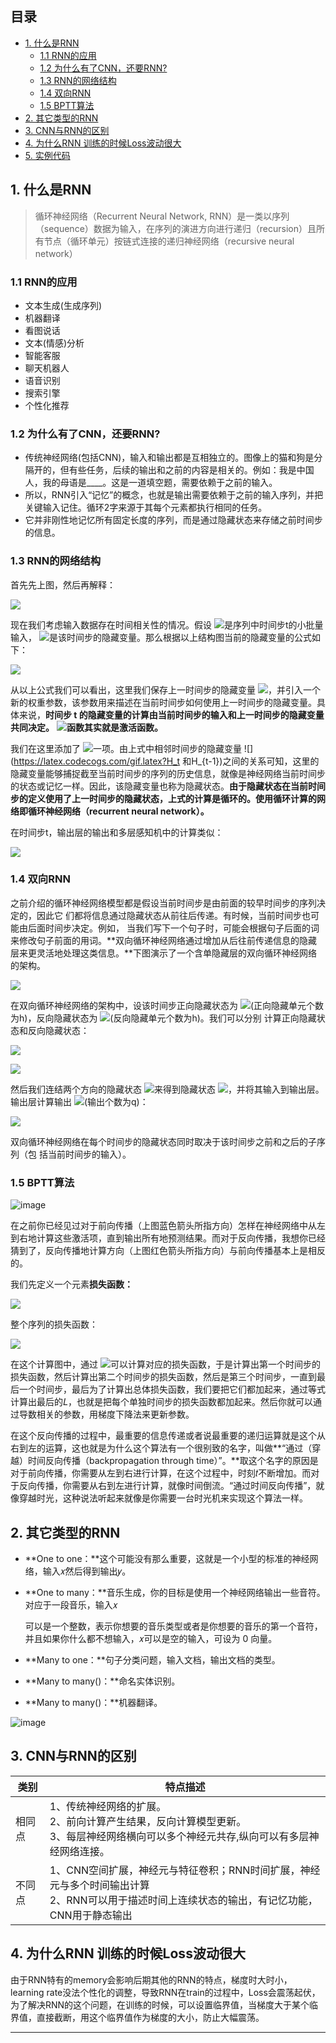 ## 目录
- [1. 什么是RNN](#1-什么是rnn)
  - [1.1 RNN的应用](#11-rnn的应用)
  - [1.2 为什么有了CNN，还要RNN?](#12-为什么有了cnn还要rnn)
  - [1.3 RNN的网络结构](#13-rnn的网络结构)
  - [1.4 双向RNN](#14-双向rnn)
  - [1.5 BPTT算法](#15-bptt算法)
- [2. 其它类型的RNN](#2-其它类型的rnn)
- [3. CNN与RNN的区别](#3-cnn与rnn的区别)
- [4. 为什么RNN 训练的时候Loss波动很大](#4-为什么rnn-训练的时候loss波动很大)
- [5. 实例代码](https://github.com/NLP-LOVE/ML-NLP/blob/master/Deep%20Learning/12.%20RNN/RNN.ipynb)

## 1. 什么是RNN

> 循环神经网络（Recurrent Neural Network, RNN）是一类以序列（sequence）数据为输入，在序列的演进方向进行递归（recursion）且所有节点（循环单元）按链式连接的递归神经网络（recursive neural network）

### 1.1 RNN的应用

- 文本生成(生成序列)
- 机器翻译
- 看图说话
- 文本(情感)分析
- 智能客服
- 聊天机器人
- 语音识别
- 搜索引擎
- 个性化推荐

### 1.2 为什么有了CNN，还要RNN?

- 传统神经网络(包括CNN)，输入和输出都是互相独立的。图像上的猫和狗是分隔开的，但有些任务，后续的输出和之前的内容是相关的。例如：我是中国人，我的母语是____。这是一道填空题，需要依赖于之前的输入。
- 所以，RNN引入“记忆”的概念，也就是输出需要依赖于之前的输入序列，并把关键输入记住。循环2字来源于其每个元素都执行相同的任务。
- 它并⾮刚性地记忆所有固定⻓度的序列，而是通过隐藏状态来存储之前时间步的信息。

### 1.3 RNN的网络结构

首先先上图，然后再解释：

![](http://wx1.sinaimg.cn/mw690/00630Defly1g5x6xyfcadj30zs0g83zh.jpg)

现在我们考虑输⼊数据存在时间相关性的情况。假设 ![](https://latex.codecogs.com/gif.latex?X_t\in_{}\mathbb{R}^{n*d})是序列中时间步t的小批量输⼊， ![](https://latex.codecogs.com/gif.latex?H_t\in_{}\mathbb{R}^{n*h})是该时间步的隐藏变量。那么根据以上结构图当前的隐藏变量的公式如下：

![](https://latex.codecogs.com/gif.latex?H_t=\phi(X_tW_{xh}+H_{t-1}W_{hh}+b_h))

从以上公式我们可以看出，这⾥我们保存上⼀时间步的隐藏变量 ![](https://latex.codecogs.com/gif.latex?H_{t-1})，并引⼊⼀个新的权重参数，该参数⽤来描述在当前时间步如何使⽤上⼀时间步的隐藏变量。具体来说，**时间步 t 的隐藏变量的计算由当前时间步的输⼊和上⼀时间步的隐藏变量共同决定。** ![](https://latex.codecogs.com/gif.latex?\phi)**函数其实就是激活函数。**

我们在这⾥添加了 ![](https://latex.codecogs.com/gif.latex?H_{t-1}W_{hh})⼀项。由上式中相邻时间步的隐藏变量 ![](https://latex.codecogs.com/gif.latex?H_t 和H_{t-1})之间的关系可知，这⾥的隐藏变量能够捕捉截⾄当前时间步的序列的历史信息，就像是神经⽹络当前时间步的状态或记忆⼀样。因此，该隐藏变量也称为隐藏状态。**由于隐藏状态在当前时间步的定义使⽤了上⼀时间步的隐藏状态，上式的计算是循环的。使⽤循环计算的⽹络即循环神经⽹络（recurrent neural network）。**

在时间步t，输出层的输出和多层感知机中的计算类似：

![](https://latex.codecogs.com/gif.latex?O_t=H_tW_{hq}+b_q)

### 1.4 双向RNN

之前介绍的循环神经⽹络模型都是假设当前时间步是由前⾯的较早时间步的序列决定的，因此它
们都将信息通过隐藏状态从前往后传递。有时候，当前时间步也可能由后⾯时间步决定。例如，
当我们写下⼀个句⼦时，可能会根据句⼦后⾯的词来修改句⼦前⾯的⽤词。**双向循环神经⽹络通过增加从后往前传递信息的隐藏层来更灵活地处理这类信息。**下图演⽰了⼀个含单隐藏层的双向循环神经⽹络的架构。

![](http://wx4.sinaimg.cn/mw690/00630Defly1g5x6s399c9j30ju0drq3n.jpg)

在双向循环神经⽹络的架构中，设该时间步正向隐藏状态为 ![](https://latex.codecogs.com/gif.latex?\overrightarrow{H}_t\in_{}\mathbb{R}^{n*h})(正向隐藏单元个数为h)，反向隐藏状态为 ![](https://latex.codecogs.com/gif.latex?\overleftarrow{H}_t\in_{}\mathbb{R}^{n*h})(反向隐藏单元个数为h)。我们可以分别
计算正向隐藏状态和反向隐藏状态：

![](https://latex.codecogs.com/gif.latex?\overrightarrow{H}_t=\phi(X_tW_{xh}^{(f)}+\overrightarrow{H}_{t-1}W_{hh}^{(f)}+b_h^{(f)}))

![](https://latex.codecogs.com/gif.latex?\overleftarrow{H}_t=\phi(X_tW_{xh}^{(b)}+\overleftarrow{H}_{t-1}W_{hh}^{(b)}+b_h^{(b)}))

然后我们连结两个⽅向的隐藏状态 ![](https://latex.codecogs.com/gif.latex?\overrightarrow{H}_t和\overleftarrow{H}_t)来得到隐藏状态 ![](https://latex.codecogs.com/gif.latex?H_t\in_{}\mathbb{R}^{n*2h})，并将其输⼊到输出层。输出层计算输出 ![](https://latex.codecogs.com/gif.latex?O_t\in_{}\mathbb{R}^{n*q})(输出个数为q)：

![](https://latex.codecogs.com/gif.latex?O_t=H_tW_{hq}+b_q)

双向循环神经⽹络在每个时间步的隐藏状态同时取决于该时间步之前和之后的⼦序列（包
括当前时间步的输⼊）。

### 1.5 BPTT算法

![image](https://ws3.sinaimg.cn/large/00630Defly1g2xolucuo8j30go06mq5d.jpg)

在之前你已经见过对于前向传播（上图蓝色箭头所指方向）怎样在神经网络中从左到右地计算这些激活项，直到输出所有地预测结果。而对于反向传播，我想你已经猜到了，反向传播地计算方向（上图红色箭头所指方向）与前向传播基本上是相反的。

我们先定义一个元素**损失函数：**

![](https://gitee.com/kkweishe/images/raw/master/ML/2019-8-15_14-21-20.png)

整个序列的损失函数：

![](https://gitee.com/kkweishe/images/raw/master/ML/2019-8-15_14-23-38.png)

在这个计算图中，通过 ![](https://latex.codecogs.com/gif.latex?y^{'(1)})可以计算对应的损失函数，于是计算出第一个时间步的损失函数，然后计算出第二个时间步的损失函数，然后是第三个时间步，一直到最后一个时间步，最后为了计算出总体损失函数，我们要把它们都加起来，通过等式计算出最后的𝐿，也就是把每个单独时间步的损失函数都加起来。然后你就可以通过导数相关的参数，用梯度下降法来更新参数。 

在这个反向传播的过程中，最重要的信息传递或者说最重要的递归运算就是这个从右到左的运算，这也就是为什么这个算法有一个很别致的名字，叫做**“通过（穿越）时间反向传播（backpropagation through time）”。**取这个名字的原因是对于前向传播，你需要从左到右进行计算，在这个过程中，时刻𝑡不断增加。而对于反向传播，你需要从右到左进行计算，就像时间倒流。“通过时间反向传播”，就像穿越时光，这种说法听起来就像是你需要一台时光机来实现这个算法一样。

## 2. 其它类型的RNN

- **One to one：**这个可能没有那么重要，这就是一个小型的标准的神经网络，输入𝑥然后得到输出𝑦。

- **One to many：**音乐生成，你的目标是使用一个神经网络输出一些音符。对应于一段音乐，输入𝑥 

  可以是一个整数，表示你想要的音乐类型或者是你想要的音乐的第一个音符，并且如果你什么都不想输入，𝑥可以是空的输入，可设为 0 向量。

- **Many to one：**句子分类问题，输入文档，输出文档的类型。

- **Many to many()：**命名实体识别。

- **Many to many()：**机器翻译。

![image](https://wx1.sinaimg.cn/large/00630Defly1g2xq26dpz1j30go09341y.jpg)

## 3. CNN与RNN的区别

| 类别   | 特点描述                                                     |
| ------ | ------------------------------------------------------------ |
| 相同点 | 1、传统神经网络的扩展。<br/>2、前向计算产生结果，反向计算模型更新。<br/>3、每层神经网络横向可以多个神经元共存,纵向可以有多层神经网络连接。 |
| 不同点 | 1、CNN空间扩展，神经元与特征卷积；RNN时间扩展，神经元与多个时间输出计算<br/>2、RNN可以用于描述时间上连续状态的输出，有记忆功能，CNN用于静态输出 |

## 4. 为什么RNN 训练的时候Loss波动很大

由于RNN特有的memory会影响后期其他的RNN的特点，梯度时大时小，learning rate没法个性化的调整，导致RNN在train的过程中，Loss会震荡起伏，为了解决RNN的这个问题，在训练的时候，可以设置临界值，当梯度大于某个临界值，直接截断，用这个临界值作为梯度的大小，防止大幅震荡。

------

